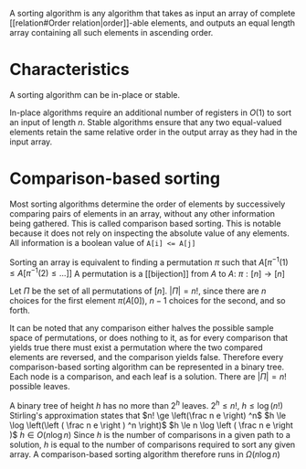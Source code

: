 A sorting algorithm is any algorithm that takes as input an array of complete [[relation#Order relation|order]]-able elements, and outputs an equal length array containing all such elements in ascending order.

# Characteristics
A sorting algorithm can be in-place or stable. 

In-place algorithms require an additional number of registers in $O(1)$ to sort an input of length $n$.
Stable algorithms ensure that any two equal-valued elements retain the same relative order in the output array as they had in the input array.

# Comparison-based sorting
Most sorting algorithms determine the order of elements by successively comparing pairs of elements in an array, without any other information being gathered. This is called comparison based sorting.
This is notable because it does not rely on inspecting the absolute value of any elements. All information is a boolean value of `A[i] <= A[j]`

Sorting an array is equivalent to finding a permutation $\pi$ such that $A[\pi^{-1}(1) \le A[\pi ^{-1}(2) \le \dots]]$
A permutation is a [[bijection]] from $A$ to $A$: $\pi : [n] \to [n]$

Let $\Pi$ be the set of all permutations of $[n]$. $|\Pi| = n!$, since there are $n$ choices for the first element $\pi(A[0])$, $n-1$ choices for the second, and so forth. 

It can be noted that any comparison either halves the possible sample space of permutations, or does nothing to it, as for every comparison that yields true there must exist a permutation where the two compared elements are reversed, and the comparison yields false.
Therefore every comparison-based sorting algorithm can be represented in a binary tree. Each node is a comparison, and each leaf is a solution. There are $|\Pi| = n!$ possible leaves.

A binary tree of height $h$ has no more than $2^h$ leaves. 
$2 ^h \le n!$, $h \le \log(n!)$
Stirling's approximation states that $n! \ge \left(\frac n e \right) ^n$
$h \le \log \left(\left ( \frac n e \right ) ^n \right)$
$h \le n \log \left ( \frac n e \right )$
$h \in O(n \log n)$
Since $h$ is the number of comparisons in a given path to a solution, $h$ is equal to the number of comparisons required to sort any given array. A comparison-based sorting algorithm therefore runs in $\Omega( n \log n)$
